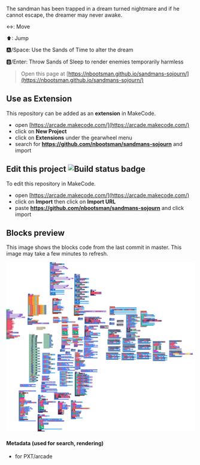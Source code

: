The sandman has been trapped in a dream turned nightmare and if he cannot escape, the dreamer may never awake. 

↔: Move

⬆: Jump

🅰/Space: Use the Sands of Time to alter the dream

🅱/Enter: Throw Sands of Sleep to render enemies temporarily harmless


> Open this page at [https://nbootsman.github.io/sandmans-sojourn/](https://nbootsman.github.io/sandmans-sojourn/)

## Use as Extension

This repository can be added as an **extension** in MakeCode.

* open [https://arcade.makecode.com/](https://arcade.makecode.com/)
* click on **New Project**
* click on **Extensions** under the gearwheel menu
* search for **https://github.com/nbootsman/sandmans-sojourn** and import

## Edit this project ![Build status badge](https://github.com/nbootsman/sandmans-sojourn/workflows/MakeCode/badge.svg)

To edit this repository in MakeCode.

* open [https://arcade.makecode.com/](https://arcade.makecode.com/)
* click on **Import** then click on **Import URL**
* paste **https://github.com/nbootsman/sandmans-sojourn** and click import

## Blocks preview

This image shows the blocks code from the last commit in master.
This image may take a few minutes to refresh.

![A rendered view of the blocks](https://github.com/nbootsman/sandmans-sojourn/raw/master/.github/makecode/blocks.png)

#### Metadata (used for search, rendering)

* for PXT/arcade
<script src="https://makecode.com/gh-pages-embed.js"></script><script>makeCodeRender("{{ site.makecode.home_url }}", "{{ site.github.owner_name }}/{{ site.github.repository_name }}");</script>
